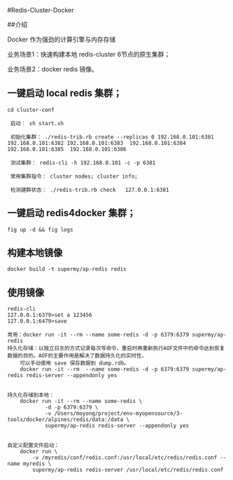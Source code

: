 #Redis-Cluster-Docker

##介绍

Docker 作为强劲的计算引擎与内存存储

业务场景1：快速构建本地 redis-cluster 6节点的原生集群；

业务场景2：docker redis 镜像。

    

## 一键启动 local redis  集群；

    cd cluster-conf
    
     启动： sh start.sh 
    
     初始化集群： ./redis-trib.rb create --replicas 0 192.168.0.101:6381 192.168.0.101:6382 192.168.0.101:6383  192.168.0.101:6384  192.168.0.101:6385  192.168.0.101:6386 
     
     测试集群： redis-cli -h 192.168.0.101 -c -p 6381 
     
     常用集群指令： cluster nodes; cluster info;
     
     检测建群状态： ./redis-trib.rb check   127.0.0.1:6381 
        
    
## 一键启动 redis4docker 集群；

    fig up -d && fig logs 
    

## 构建本地镜像

    docker build -t supermy/ap-redis redis
    
## 使用镜像

    redis-cli
    127.0.0.1:6379>set a 123456
    127.0.0.1:6479>save

    常用：docker run -it --rm --name some-redis -d -p 6379:6379 supermy/ap-redis
    持久化存储：以独立日志的方式记录每次写命令，重启时再重新执行AOF文件中的命令达到恢复数据的目的。AOF的主要作用是解决了数据持久化的实时性，
        可以手动使用 save 保存数据到 dump.rdb。
        docker run -it --rm  --name some-redis -d -p 6379:6379 supermy/ap-redis redis-server --appendonly yes
        
        
    持久化存储到本地：
        docker run -it --rm --name some-redis \
                -d -p 6379:6379 \
                -v /Users/moyong/project/env-myopensource/3-tools/docker/alpines/redis/data:/data \
                supermy/ap-redis redis-server --appendonly yes
                
            
    自定义配置文件启动：
        docker run \
            -v /myredis/conf/redis.conf:/usr/local/etc/redis/redis.conf --name myredis \
            supermy/ap-redis redis-server /usr/local/etc/redis/redis.conf
    
    
